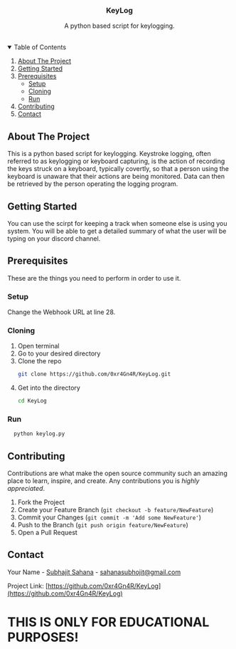 <!-- PROJECT LOGO -->
<br />
<p align="center">

  <h3 align="center">KeyLog</h3>

  <p align="center">
    A python based script for keylogging. 
    <br />
    <br />
  </p>
</p>



<!-- TABLE OF CONTENTS -->
<details open="open">
  <summary>Table of Contents</summary>
  <ol>
    <li>
      <a href="#about-the-project">About The Project</a>
    </li>
    <li>
      <a href="#getting-started">Getting Started</a>
    </li>
    <li>
      <a href="#prerequisites">Prerequisites</a>
      <ul>
        <li><a href="#setup">Setup</a></li>
        <li><a href="#cloning">Cloning</a></li>
        <li><a href="#run">Run</a></li>
      </ul>
    </li>
    <li><a href="#contributing">Contributing</a></li>
    <li><a href="#contact">Contact</a></li>
  </ol>
</details>



<!-- ABOUT THE PROJECT -->
## About The Project

This is a python based script for keylogging. Keystroke logging, often referred to as keylogging or keyboard capturing, is the action of recording the keys struck on a keyboard, typically covertly, so that a person using the keyboard is unaware that their actions are being monitored. Data can then be retrieved by the person operating the logging program.

<!-- GETTING STARTED -->
## Getting Started

You can use the scirpt for keeping a track when someone else is using you system. You will be able to get a detailed summary of what the user will be typing on your discord channel.

## Prerequisites

These are the things you need to perform in order to use it. 

### Setup

Change the Webhook URL at line 28.


### Cloning

1. Open terminal
2. Go to your desired directory
3. Clone the repo
   ```sh
   git clone https://github.com/0xr4Gn4R/KeyLog.git
   ```
3. Get into the directory
   ```sh
   cd KeyLog
   ```

  
### Run
```sh
  python keylog.py
```


<!-- CONTRIBUTING -->
## Contributing

Contributions are what make the open source community such an amazing place to learn, inspire, and create. Any contributions you is *highly appreciated*.

1. Fork the Project
2. Create your Feature Branch (`git checkout -b feature/NewFeature`)
3. Commit your Changes (`git commit -m 'Add some NewFeature'`)
4. Push to the Branch (`git push origin feature/NewFeature`)
5. Open a Pull Request


<!-- CONTACT -->
## Contact

Your Name - [Subhajit Sahana](https://www.linkedin.com/in/subhajit-sahana) - sahanasubhojit@gmail.com

Project Link: [https://github.com/0xr4Gn4R/KeyLog](https://github.com/0xr4Gn4R/KeyLog)

# THIS IS ONLY FOR EDUCATIONAL PURPOSES!

